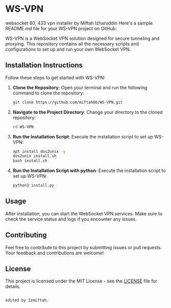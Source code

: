 # WS-VPN
websocket 80, 433 vpn installer by Miftah Izharuddin
Here's a sample README.md file for your WS-VPN project on GitHub:

WS-VPN is a WebSocket VPN solution designed for secure tunneling and proxying. This repository contains all the necessary scripts and configurations to set up and run your own WebSocket VPN.

## Installation Instructions

Follow these steps to get started with WS-VPN:

1. **Clone the Repository**:
   Open your terminal and run the following command to clone the repository:
   ```bash
   git clone https://github.com/miftah06/WS-VPN.git
   ```

2. **Navigate to the Project Directory**:
   Change your directory to the cloned repository:
   ```bash
   cd WS-VPN
   ```

3. **Run the Installation Script**:
   Execute the installation script to set up WS-VPN:
   ```bash
   apt install dos2unix -y
   dos2unix install.sh
   bash install.sh
   ```
3. **Run the Installation Script with python**:
   Execute the installation script to set up WS-VPN:
   ```bash
   python3 install.py
   ```
## Usage

After installation, you can start the WebSocket VPN services. Make sure to check the service status and logs if you encounter any issues.

## Contributing

Feel free to contribute to this project by submitting issues or pull requests. Your feedback and contributions are welcome!

## License

This project is licensed under the MIT License - see the [LICENSE](LICENSE) file for details.
```

edited by Izmiftah.
